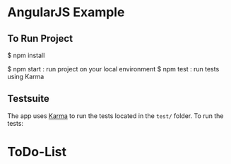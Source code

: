 # AngularJS Example

## To Run Project
$ npm install

$ npm start : run project on your local environment
$ npm test : run tests using Karma


## Testsuite

The app uses [Karma](http://karma-runner.github.io/0.12/index.html) to run the tests located in the `test/` folder. To run the tests:

# ToDo-List
